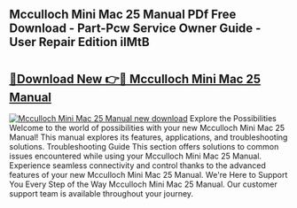 ## Mcculloch Mini Mac 25 Manual PDf Free Download - Part-Pcw Service Owner Guide - User Repair Edition ilMtB

# <h2><a href="http://bc80038.oget.top/?id=Mcculloch+Mini+Mac+25+Manual">🔗Download New 👉🔴 Mcculloch Mini Mac 25 Manual</a></h2>

[![Mcculloch Mini Mac 25 Manual new download](https://i.imgur.com/5g1atiW.png)](http://bc80038.oget.top/?id=Mcculloch+Mini+Mac+25+Manual)
Explore the Possibilities Welcome to the world of possibilities with your new Mcculloch Mini Mac 25 Manual! This manual explores its features, applications, and troubleshooting solutions. Troubleshooting Guide This section offers solutions to common issues encountered while using your Mcculloch Mini Mac 25 Manual. Experience seamless connectivity and control thanks to the advanced features of your new Mcculloch Mini Mac 25 Manual. We're Here to Support You Every Step of the Way Mcculloch Mini Mac 25 Manual. Our customer support team is available throughout your journey.
